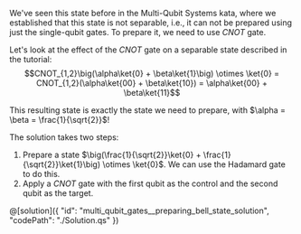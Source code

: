 We've seen this state before in the Multi-Qubit Systems kata, where we established that this state is not separable, i.e., it can not be prepared using just the single-qubit gates. To prepare it, we need to use $CNOT$ gate.

Let's look at the effect of the $CNOT$ gate on a separable state described in the tutorial:
$$CNOT_{1,2}\big(\alpha\ket{0} + \beta\ket{1}\big) \otimes \ket{0} = CNOT_{1,2}(\alpha\ket{00} + \beta\ket{10}) = \alpha\ket{00} + \beta\ket{11}$$

This resulting state is exactly the state we need to prepare, with $\alpha = \beta = \frac{1}{\sqrt{2}}$!

The solution takes two steps:
1. Prepare a state $\big(\frac{1}{\sqrt{2}}\ket{0} + \frac{1}{\sqrt{2}}\ket{1}\big) \otimes \ket{0}$.
We can use the Hadamard gate to do this.
2. Apply a $CNOT$ gate with the first qubit as the control and the second qubit as the target.

@[solution]({
    "id": "multi_qubit_gates__preparing_bell_state_solution",
    "codePath": "./Solution.qs"
})
